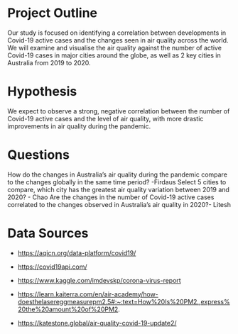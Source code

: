 # Project Outline
Our study is focused on identifying a correlation between developments in Covid-19 active cases and the changes seen in air quality across the world. We will examine and visualise the air quality against the number of active Covid-19 cases in major cities around the globe, as well as 2 key cities in Australia from 2019 to 2020.

# Hypothesis
We expect to observe a strong, negative correlation between the number of Covid-19 active cases and the level of air quality, with more drastic improvements in air quality during the pandemic.


# Questions
How do the changes in Australia’s air quality during the pandemic compare to the changes globally in the same time period? -Firdaus
Select 5 cities to compare, which city has the greatest air quality variation between 2019 and 2020? - Chao
Are the changes in the number of Covid-19 active cases correlated to the changes observed in Australia’s air quality in 2020?- Litesh

# Data Sources
- https://aqicn.org/data-platform/covid19/

- https://covid19api.com/

- https://www.kaggle.com/imdevskp/corona-virus-report

- https://learn.kaiterra.com/en/air-academy/how-doesthelasereggmeasurepm2.5#:~:text=How%20Is%20PM2.,express%20the%20amount%20of%20PM2.

- https://katestone.global/air-quality-covid-19-update2/
